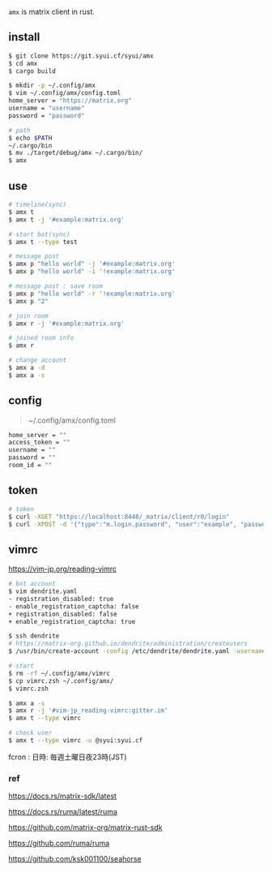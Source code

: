 `amx` is matrix client in rust.

## install

```sh
$ git clone https://git.syui.cf/syui/amx
$ cd amx
$ cargo build

$ mkdir -p ~/.config/amx
$ vim ~/.config/amx/config.toml
home_server = "https://matrix.org"
username = "username"
password = "password"

# path
$ echo $PATH
~/.cargo/bin
$ mv ./target/debug/amx ~/.cargo/bin/
$ amx
```

## use

```sh
# timeline(sync)
$ amx t
$ amx t -j '#example:matrix.org'

# start bot(sync)
$ amx t --type test

# message post
$ amx p "hello world" -j '#example:matrix.org'
$ amx p "hello world" -i '!example:matrix.org'

# message post : save room
$ amx p "hello world" -r '!example:matrix.org'
$ amx p "2"

# join room
$ amx r -j '#example:matrix.org'

# joined room info
$ amx r

# change account
$ amx a -d
$ amx a -s
```

## config

> ~/.config/amx/config.toml

```sh
home_server = ""
access_token = ""
username = ""
password = ""
room_id = ""
```

## token

```sh
# token
$ curl -XGET "https://localhost:8448/_matrix/client/r0/login"
$ curl -XPOST -d '{"type":"m.login.password", "user":"example", "password":"wordpass"}' "https://localhost:8448/_matrix/client/r0/login"
```

## vimrc

https://vim-jp.org/reading-vimrc

```sh
# bot account
$ vim dendrite.yaml
- registration_disabled: true
- enable_registration_captcha: false
+ registration_disabled: false
+ enable_registration_captcha: true

$ ssh dendrite
# https://matrix-org.github.io/dendrite/administration/createusers
$ /usr/bin/create-account -config /etc/dendrite/dendrite.yaml -username xxx -password xxx
```

```sh
# start
$ rm -rf ~/.config/amx/vimrc
$ cp vimrc.zsh ~/.config/amx/
$ vimrc.zsh

$ amx a -s
$ amx r -j '#vim-jp_reading-vimrc:gitter.im'
$ amx t --type vimrc

# check user
$ amx t --type vimrc -u @syui:syui.cf
```

fcron : 日時: 毎週土曜日夜23時(JST)

### ref

https://docs.rs/matrix-sdk/latest

https://docs.rs/ruma/latest/ruma

https://github.com/matrix-org/matrix-rust-sdk

https://github.com/ruma/ruma

https://github.com/ksk001100/seahorse
